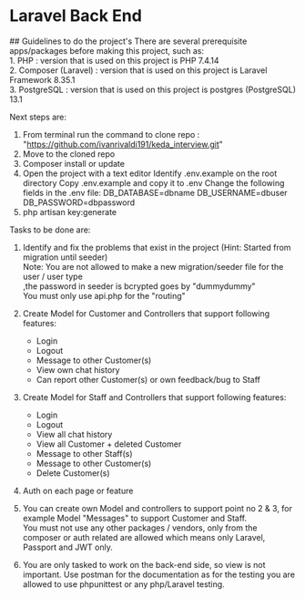 <h1> Laravel Back End</h1>
## Guidelines to do the project's
There are several prerequisite apps/packages before making this project, such as: <br>
1. PHP                  : version that is used on this project is PHP 7.4.14 <br>
2. Composer (Laravel)   : version that is used on this project is Laravel Framework 8.35.1<br>
3. PostgreSQL           : version that is used on this project is postgres (PostgreSQL) 13.1 <br>

Next steps are:

1. From terminal run the command to clone repo : "https://github.com/ivanrivaldi191/keda_interview.git"
2. Move to the cloned repo
3. Composer install or update
4. Open the project with a text editor Identify
   .env.example on the root directory Copy .env.example and copy it to .env
   Change the following fields in the .env
   file: DB_DATABASE=dbname
   DB_USERNAME=dbuser
   DB_PASSWORD=dbpassword
5. php artisan key:generate

Tasks to be done are:

1. Identify and fix the problems that exist in the project (Hint: Started from migration until seeder) <br>
   Note: You are not allowed to make a new migration/seeder file for the user / user type <br>
   ,the password in seeder is bcrypted goes by "dummydummy" <br>
   You must only use api.php for the "routing" <br>

2. Create Model for Customer and Controllers that support following features:

    - Login
    - Logout
    - Message to other Customer(s)
    - View own chat history
    - Can report other Customer(s) or own feedback/bug to Staff

3. Create Model for Staff and Controllers that support following features:

    - Login
    - Logout
    - View all chat history
    - View all Customer + deleted Customer
    - Message to other Staff(s)
    - Message to other Customer(s)
    - Delete Customer(s)

4. Auth on each page or feature

5. You can create own Model and controllers to support point no 2 & 3, for example Model "Messages" to support Customer and Staff. <br>
   You must not use any other packages / vendors, only from the composer or auth related are allowed which means only Laravel, Passport and JWT only.

6. You are only tasked to work on the back-end side, so view is not important. Use postman for the documentation as for the testing you are allowed to use phpunittest or any php/Laravel testing.
